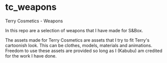 # tc_weapons
Terry Cosmetics - Weapons

In this repo are a selection of weapons that I have made for S&Box.

The assets made for Terry Cosmetics are assets that I try to fit Terry's cartoonish look. This can be clothes, models, materials and animations. Freedom to use these assets are provided so long as I (Kabubu) am credited for the work I have done.
